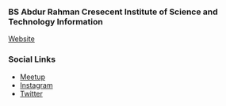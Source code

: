 ### BS Abdur Rahman Cresecent Institute of Science and Technology Information
[Website](https://crescent.education/)

### Social Links
* [Meetup](https://www.meetup.com/owasp-bs-abdur-rahman-crescent-ist-student-chapter/)
* [Instagram](https://www.instagram.com/owasp_bsacist/?hl=en)
* [Twitter](https://mobile.twitter.com/owasp_bsacist)

